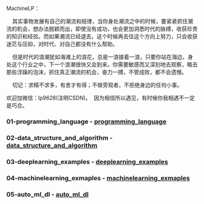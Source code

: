 MachineLP：

    其实事物发展有自己的潮流和规律，当你身处潮流之中的时候，要紧紧抓住潮流的机会，想办法脱颖而出，即使没有成功，也会更加洞悉时代的脉搏，收获珍贵的知识和经验。而如果潮流已经退去，这个时候再去往这个方向上努力，只会收获迷茫与压抑，对时代、对自己都没有什么帮助。

    但是时代的浪潮犹如海滩上的浪花，总是一浪接着一浪，只要你站在海边，身处这个行业之中，下一个浪潮很快又会到来。你需要敏感而又深刻地去观察，略去那些浮躁的泡沫，抓住真正潮流的机会，奋力一搏，不管成败，都不会遗憾。

    切记：求精不求多，有舍才有得；不做旁观者，不拒绝身边的任何小事。


欢迎加微信：lp9628(注明CSDN)。  因为相信所以遇见，有时候你我相遇不一定是巧合。



### 01-programming_language - [programming_language](./01-programming_language/)

### 02-data_structure_and_algorithm - [data_structure_and_algorithm](./02-data_structure_and_algorithm/)

### 03-deeplearning_examples - [deeplearning_examples](./03-deeplearning_examples/)

### 04-machinelearning_exmaples - [machinelearning_exmaples](./04-machinelearning_exmaples/)

### 05-auto_ml_dl - [auto_ml_dl](./05-auto_ml_dl/)